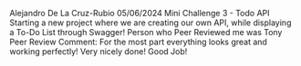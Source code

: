 Alejandro De La Cruz-Rubio
05/06/2024
Mini Challenge 3 - Todo API
Starting a new project where we are creating our own API, while displaying a To-Do List through Swagger!
Person who Peer Reviewed me was Tony
Peer Review Comment: For the most part everything looks great and working perfectly! Very nicely done! Good Job!
